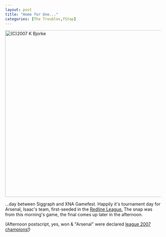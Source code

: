 ```yaml
---
layout: post
title: "Home for One..."
categories: [The Troubles,fStop]
---
```

<img alt="(C)2007 K Bjorke" src="http://www.botzilla.com/blog/pix2007/IMG_3487.jpg" width="807" height="538" border="0" />

...day between Siggraph and XNA Gamefest. Happily it's tournament day for Arsenal, Isaac's team, first-seeded in the <a href="http://www.penltybox.org/">Redline League.</a> The snap was from this morning's game, the final comes up later in the afternoon.

(Afternoon postscript, yes, won & "Arsenal" were declared <a href="http://www.penaltybox.org/">league 2007 champions!</a>)


